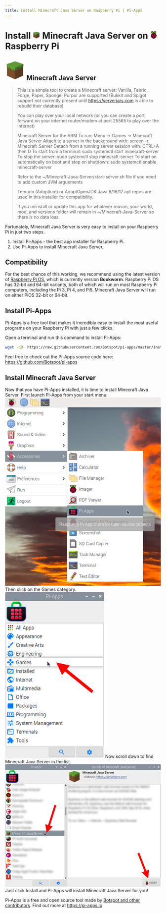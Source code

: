 ```yaml
---
title: Install Minecraft Java Server on Raspberry Pi | Pi-Apps
---
```

<div class="simple-install-content content">

# Install <img src="/img/app-icons/Minecraft Java Server/icon-64.png" height=24> Minecraft Java Server on <img src=/img/other-icons/raspberrypi-icon.svg height=24> Raspberry Pi

## <img src="/img/app-icons/Minecraft Java Server/icon-64.png"> Minecraft Java Server
> This is a simple tool to create a Minecraft server: Vanilla, Fabric, Forge, Paper, Sponge, Purpur are supported
> (Bukkit and Spigot support not currently present until https://serverjars.com is able to rebuild their database)
> 
> You can play over your local network (or you can create a port forward on your internet router/modem at port 25565 to play over the internet)
> 
> Minecraft Server for the ARM
> To run: Menu -> Games -> Minecraft Java Server
> Attach to a server in the background with: screen -r Minecraft_Server
> Detach from a running server session with: CTRL+A then D
> To start from a terminal: sudo systemctl start minecraft-server
> To stop the server: sudo systemctl stop minecraft-server
> To start on automatically on boot and stop on shutdown: sudo systemctl enable minecraft-server
> 
> Refer to the ~/Minecraft-Java-Server/start-server.sh file if you need to add custom JVM arguements
> 
> Temurin (Adoptium) or AdoptOpenJDK Java 8/16/17 apt repos are used in this installer for compatibility.
> 
> If you uninstall or update this app for whatever reason, your world, mod, and versions folder will remain in ~/Minecraft-Java-Server so there is no data loss.

Fortunately, Minecraft Java Server is very easy to install on your Raspberry Pi in just two steps.
1. Install Pi-Apps - the best app installer for Raspberry Pi.
2. Use Pi-Apps to install Minecraft Java Server.
</div>
<div class="simple-install-content content">

## Compatibility
For the best chance of this working, we recommend using the latest version of [Raspberry Pi OS](https://www.raspberrypi.com/software/), which is currently version **Bookworm**.
Raspberry Pi OS has 32-bit and 64-bit variants, both of which will run on most Raspberry Pi computers, including the Pi 3, Pi 4, and Pi5.
Minecraft Java Server will run on either PiOS 32-bit or 64-bit.
</div>
<div class="simple-install-content content">

## Install Pi-Apps

Pi-Apps is a free tool that makes it incredibly easy to install the most useful programs on your Raspberry Pi with just a few clicks.

Open a terminal and run this command to install Pi-Apps:
```bash
wget -qO- https://raw.githubusercontent.com/Botspot/pi-apps/master/install | bash
```
Feel free to check out the Pi-Apps source code here: https://github.com/Botspot/pi-apps
</div>
<div class="simple-install-content content">

## Install Minecraft Java Server

Now that you have Pi-Apps installed, it is time to install Minecraft Java Server.
First launch Pi-Apps from your start menu:
<img src="/img/start-menu.png">
Then click on the Games category.
<img src="/img/category-selections/Games.png">
Now scroll down to find Minecraft Java Server in the list.
<img src="/img/app-icons/Minecraft Java Server/app-selection.png">
Just click Install and Pi-Apps will install Minecraft Java Server for you!
</div>
<div class="simple-install-content content">

Pi-Apps is a free and open source tool made by [Botspot and other contributors](/about/#contributors). Find out more at https://pi-apps.io
</div>
